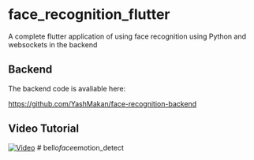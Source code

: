 # face_recognition_flutter

A complete flutter application of using face recognition using Python and websockets in the backend

## Backend
The backend code is avaliable here:

https://github.com/YashMakan/face-recognition-backend

## Video Tutorial
[![Video](https://img.youtube.com/vi/I-VEY53r3c0/maxresdefault.jpg)](https://www.youtube.com/watch?v=I-VEY53r3c0)
#   b e l l o _ f a c e _ e m o t i o n _ d e t e c t  
 